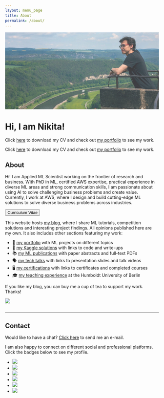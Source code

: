 ```yaml
---
layout: menu_page
title: About
permalink: /about/
---
```


<meta charset="UTF-8">

<div class="container">
  <div style="width:100%;height:0; padding-top:50%;position:relative;">
    <img src="../images/menu/photo_about.jpg" style="width:100%; opacity:0.8; position:absolute; top:0; left:0">
  </div>  
  <div class="content">
    <h1>Hi, I am Nikita!</h1>
    <p><span class="cover-desc" style="color:var(--page-desc-color)">Click <a href="https://kozodoi.me/cv.pdf">here</a> to download my CV and check out <a href="https://kozodoi.me/portfolio/">my portfolio</a> to see my work.</span></p>
  </div>
</div>

<p><span class="page-desc">Click <a href="https://kozodoi.me/cv.pdf">here</a> to download my CV and check out <a href="https://kozodoi.me/portfolio/">my portfolio</a> to see my work.</span></p>


<!----------------------------------------------------------------------------->
## About

Hi! I am Applied ML Scientist working on the frontier of research and business. With PhD in ML, certified AWS expertise, practical experience in diverse ML areas and strong communication skills, I am passionate about using AI to solve challenging business problems and create value. Currently, I work at AWS, where I design and build cutting-edge ML solutions to solve diverse business problems across industries.

<button class="btn" onclick="window.open('https://kozodoi.me/cv.pdf')"><i class="fas fa-download"></i>  Curriculum Vitae</button>

This website hosts [my blog](https://kozodoi.me/blog/), where I share ML tutorials, competition solutions and interesting project findings. All opinions published here are my own. It also includes other sections featuring my work:

- &#128193; [my portfolio](https://kozodoi.me/portfolio/) with ML projects on different topics
- &#129351; [my Kaggle solutions](https://kozodoi.me/kaggle/) with links to code and write-ups
- &#128218; [my ML publications](https://kozodoi.me/research/) with paper abstracts and full-text PDFs
- &#128483; [my tech talks](https://kozodoi.me/talks/) with links to presentation slides and talk videos
- &#128421; [my certifications](https://kozodoi.me/certifications/) with links to certificates and completed courses
- &#127891; [my teaching experience](https://kozodoi.me/teaching/) at the Humboldt University of Berlin

If you like my blog, you can buy me a cup of tea to support my work. Thanks!
<div class="tea">
  <a href="https://www.buymeacoffee.com/kozodoi"><img src="https://img.buymeacoffee.com/button-api/?text=Buy me tea &emoji=&slug=kozodoi&button_colour=FFDD00&font_colour=000000&font_family=Lato&outline_colour=000000&coffee_colour=ffffff" align="left"></a>
</div>
<br>

<hr style="height:1px; visibility:hidden;" />
<hr style="height:1px;border-width:0;color:rgb(50,50,50);background-color:rgb(50,50,50)">


<!----------------------------------------------------------------------------->
## Contact

Would like to have a chat? <a href="mailto:n.kozodoi@icloud.com">Click here</a> to send me an e-mail.

I am also happy to connect on different social and professional platforms. Click the badges below to see my profile.

<div class="social-links" align = "left">
  <ul class = "badge-list">
    <li><a href="https://www.linkedin.com/in/kozodoi/"><img src="https://img.shields.io/badge/-LinkedIn-306EA8?style=flat&logo=Linkedin&logoColor=white&link=https://www.linkedin.com/in/kozodoi/"/></a></li>
    <li><a href="https://www.twitter.com/n_kozodoi"><img src="https://img.shields.io/badge/-Twitter-4B9AE5?style=flat&logo=Twitter&logoColor=white&link=https://www.twitter.com/n_kozodoi"/></a></li>
    <li><a href="https://www.kaggle.com/kozodoi"><img src="https://img.shields.io/badge/-Kaggle-5DB0DB?style=flat&logo=Kaggle&logoColor=white&link=https://www.kaggle.com/kozodoi"/></a></li>
    <li><a href="https://www.github.com/kozodoi"><img src="https://img.shields.io/badge/-GitHub-2F2F2F?style=flat&logo=github&logoColor=white&link=https://www.github.com/kozodoi"/></a></li>
    <li><a href="https://scholar.google.com/citations?user=58tMuD0AAAAJ&amp;hl=en"><img src="https://img.shields.io/badge/-Google_Scholar-676767?style=flat&logo=google-scholar&logoColor=white&link=https://scholar.google.com/citations?user=58tMuD0AAAAJ&amp;hl=en"/></a>  </li>
    <li><a href="https://www.researchgate.net/profile/Nikita_Kozodoi"><img src="https://img.shields.io/badge/-ResearchGate-59C3B5?style=flat&logo=researchgate&logoColor=white&link=https://www.researchgate.net/profile/Nikita_Kozodoi"/></a></li>
  </ul>
</div>
